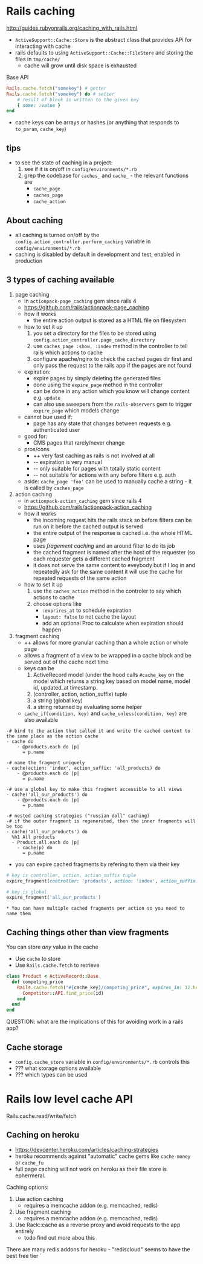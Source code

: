 # Rails caching

<http://guides.rubyonrails.org/caching_with_rails.html>

- `ActiveSupport::Cache::Store` is the abstract class that provides APi for
  interacting with cache
- rails defaults to using `ActiveSupport::Cache::FileStore` and storing the
  files in `tmp/cache/`
    - cache will grow until disk space is exhausted

Base API

```ruby
Rails.cache.fetch("somekey") # getter
Rails.cache.fetch("somekey") do # setter
    # result of block is written to the given key
    { some: :value }
end
```

- cache keys can be arrays or hashes (or anything that responds to `to_param`,
  `cache_key`)

## tips

- to see the state of caching in a project:
    1. see if it is on/off in `config/environments/*.rb`
    2. grep the codebase for `caches_` and `cache_` - the relevant functions are
        - `cache_page`
        - `caches_page`
        - `cache_action`

## About caching

- all caching is turned on/off by the `config.action_controller.perform_caching`
  variable in `config/environments/*.rb`
- caching is disabled by default in development and test, enabled in production

## 3 types of caching available

1. page caching
    - in `actionpack-page_caching` gem since rails 4
    - https://github.com/rails/actionpack-page_caching
    - how it works
        - the entire action output is stored as a HTML file on filesystem
    - how to set it up
        1. you set a directory for the files to be stored using
           `config.action_controller.page_cache_directory`
        2. use `caches_page :show, :index` method in the controller to tell
           rails which actions to cache
        3. configure apache/nginx to check the cached pages dir first and only
           pass the request to the rails app if the pages are not found
    - expiration:
        - expire pages by simply deleting the generated files
        - done using the `expire_page` method in the controller
        - can be done in any action which you know will change content e.g.
          `update`
        - can also use sweepers from the `rails-observers` gem to trigger
          `expire_page` which models change
    - cannot bue used if:
        - page has any state that changes between requests e.g. authenticated
          user
    - good for:
        - CMS pages that rarely/never change
    - pros/cons
        - ++ very fast caching as rails is not involved at all
        - -- expiration is very manual
        - -- only suitable for pages with totally static content
        - -- not suitable for actions with any before filters e.g. auth
    - aside: `cache_page 'foo'` can be used to manually cache a string - it is
      called by `caches_page`
2. action caching
    - in `actionpack-action_caching` gem since rails 4
    - https://github.com/rails/actionpack-action_caching
    - how it works
        - the incoming request hits the rails stack so before filters can be run
          on it before the cached output is served
        - the entire output of the response is cached i.e. the whole HTML page
        - uses _fragement caching_ and an around filter to do its job
        - the cached fragment is named after the host of the requester (so each
          requester gets a different cached fragment
        - it does not serve the same content to eveybody but if I log in and
          repeatedly ask for the same content it will use the cache for repeated
          requests of the same action
    - how to set it up
        1. use the `caches_action` method in the controler to say which actions
           to cache
        1. choose options like
            - `:exprires_at` to schedule expiration
            - `layout: false` to not cache the layout
            - add an optional Proc to calculate when expiration should happen
3. fragment caching
    - ++ allows for more granular caching than a whole action or whole page
    - allows a fragment of a view to be wrapped in a cache block and be served
      out of the cache next time
    - keys can be
        1. ActiveRecord model (under the hood calls `#cache_key` on the model
           which returns a string key based on model name, model id, updated_at
           timestamp.
        2. (controller, action, action_suffix) tuple
        3. a string (global key)
        4. a string returned by evaluating some helper
    - `cache_if(condition, key)` and `cache_unless(condition, key)` are also
      available

```haml
-# bind to the action that called it and write the cached content to the same place as the action cache
- cache do
    - @products.each do |p|
      = p.name

-# name the fragment uniquely
- cache(action: 'index', action_suffix: 'all_products) do
    - @products.each do |p|
      = p.name

-# use a global key to make this fragment accessible to all views
- cache('all_our_products') do
    - @products.each do |p|
      = p.name

-# nested caching strategies ("russian doll" caching)
-# if the outer fragment is regenerated, then the inner fragments will be too
- cache('all_our_products') do
  %h1 All products
  - Product.all.each do |p|
    - cache(p) do
      = p.name
```

- you can expire cached fragments by refering to them via their key

```ruby
# key is controller, action, action_suffix tuple
expire_fragment(controller: 'products', action: 'index', action_suffix: 'all_products')

# key is global
expire_fragment('all_our_products')
```

    * You can have multiple cached fragments per action so you need to name them

## Caching things other than view fragments

You can store _any_ value in the cache

- Use `cache` to store
- Use `Rails.cache.fetch` to retrieve

```ruby
class Product < ActiveRecord::Base
  def competing_price
    Rails.cache.fetch("#{cache_key}/competing_price", expires_in: 12.hours) do
      Competitor::API.find_price(id)
    end
  end
end
```

QUESTION: what are the implications of this for avoiding work in a rails app?

## Cache storage

- `config.cache_store` variable in `config/environments/*.rb` controls this
- ??? what storage options available
- ??? which types can be used

# Rails low level cache API

Rails.cache.read/write/fetch

## Caching on heroku

- https://devcenter.heroku.com/articles/caching-strategies
- heroku recommends against "automatic" cache gems like `cache-money` or
  `cache_fu`
- full page caching will not work on heroku as their file store is ephermeral.

Caching options:

1. Use action caching
    - requires a memcache addon (e.g. memcached, redis)
2. Use fragment caching
    - requires a memcache addon (e.g. memcached, redis)
3. Use Rack::cache as a reverse proxy and avoid requests to the app entirely
    - todo find out more abou this

There are many redis addons for heroku - "rediscloud" seems to have the best
free tier `
